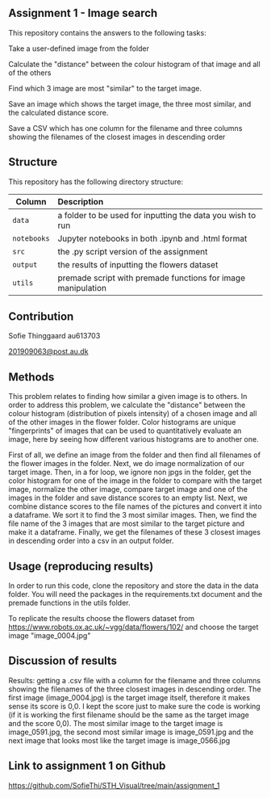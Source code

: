 ## Assignment 1 - Image search

This repository contains the answers to the following tasks:

Take a user-defined image from the folder

Calculate the "distance" between the colour histogram of that image and all of the others

Find which 3 image are most "similar" to the target image.

Save an image which shows the target image, the three most similar, and the calculated distance score.

Save a CSV which has one column for the filename and three columns showing the filenames of the closest images in descending order


## Structure

This repository has the following directory structure:

| Column | Description|
|--------|:-----------|
```data```| a folder to be used for inputting the data you wish to run
```notebooks``` | Jupyter notebooks in both .ipynb and .html format
```src``` | the .py script version of the assignment
```output``` | the results of inputting the flowers dataset 
```utils``` | premade script with premade functions for image manipulation

## Contribution

Sofie Thinggaard au613703

201909063@post.au.dk

## Methods

This problem relates to finding how similar a given image is to others. In order to address this problem, we calculate the "distance" between the colour histogram (distribution of pixels intensity) of a chosen image and all of the other images in the flower folder. Color histograms are unique "fingerprints" of images that can be used to quantitatively evaluate an image, here by seeing how different various histograms are to another one. 

First of all, we define an image from the folder and then find all filenames of the flower images in the folder. Next, we do image normalization of our target image. Then, in a for loop, we ignore non jpgs in the folder, get the color histogram for one of the image in the folder to compare with the target image, normalize the other image, compare target image and one of the images in the folder and save distance scores to an empty list. Next, we combine distance scores to the file names of the pictures and convert it into a dataframe. We sort it to find the 3 most similar images. Then, we find the file name of the 3 images that are most similar to the target picture and make it a dataframe. Finally, we get the filenames of these 3 closest images in descending order into a csv in an output folder.

## Usage (reproducing results)

In order to run this code, clone the repository and store the data in the data folder. You will need the packages in the requirements.txt document and the premade functions in the utils folder.

To replicate the results choose the flowers dataset from https://www.robots.ox.ac.uk/~vgg/data/flowers/102/ and choose the target image "image_0004.jpg"


## Discussion of results

Results: getting a .csv file with a column for the filename and three columns showing the filenames of the three closest images in descending order. The first image (image_0004.jpg) is the target image itself, therefore it makes sense its score is 0,0. I kept the score just to make sure the code is working (if it is working the first filename should be the same as the target image and the score 0,0). The most similar image to the target image is image_0591.jpg, the second most similar image is image_0591.jpg and the next image that looks most like the target image is image_0566.jpg

## Link to assignment 1 on Github

https://github.com/SofieThi/STH_Visual/tree/main/assignment_1
